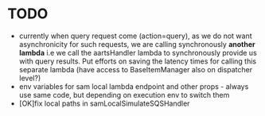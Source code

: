 # TODO
- currently when query request come (action=query), as we do not want asynchronicity for such requests, we are calling synchronously __another lambda__ i.e we call the aartsHandler lambda to synchronously provide us with query results. Put efforts on saving the latency times for calling this separate lambda (have access to BaseItemManager also on dispatcher level?)
- env variables for sam local lambda endpoint and other props - always use same code, but depending on execution env to switch them
- [OK]fix local paths in samLocalSimulateSQSHandler
  